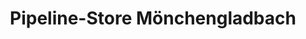 ---
title: "Pipeline-Store Mönchengladbach"
url: /moenchengladbach/pipeline-store-moenchengladbach/
shop: E-Zigaretten
---